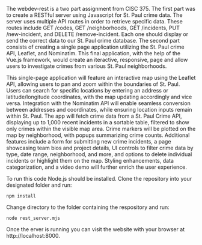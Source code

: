 The webdev-rest is a two part assignment from CISC 375. The first part was to create a RESTful server using Javascript for St. Paul crime data. The server uses multiple API routes in order to retrieve specific data. These routes include GET /codes, GET /neighborhoods, GET /incidents, PUT /new-incident, and DELETE /remove-incident. Each one should display or send the correct data to our St. Paul crime database. The second part consists of creating a single page application utilizing the St. Paul crime API, Leaflet, and Nominatim. This final application, with the help of the Vue.js framework, would create an iteractive, responsive, page and allow users to investigate crimes from various St. Paul neighborhoods. 

This single-page application will feature an interactive map using the Leaflet API, allowing users to pan and zoom within the boundaries of St. Paul. Users can search for specific locations by entering an address or latitude/longitude coordinates, with the map updating accordingly and vice versa. Integration with the Nominatim API will enable seamless conversion between addresses and coordinates, while ensuring location inputs remain within St. Paul. The app will fetch crime data from a St. Paul Crime API, displaying up to 1,000 recent incidents in a sortable table, filtered to show only crimes within the visible map area. Crime markers will be plotted on the map by neighborhood, with popups summarizing crime counts. Additional features include a form for submitting new crime incidents, a page showcasing team bios and project details, UI controls to filter crime data by type, date range, neighborhood, and more, and options to delete individual incidents or highlight them on the map. Styling enhancements, data categorization, and a video demo will further enrich the user experience.

To run this code Node.js should be installed. Clone the repository into your designated folder and run:
```
npm install
```
Change directory to the folder containing the respository and run:
```
node rest_server.mjs
```
Once the erver is running you can visit the website with your browser at http://localhost:8000.
